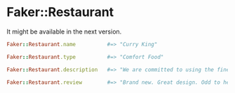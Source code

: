 # Faker::Restaurant

It might be available in the next version.

```ruby
Faker::Restaurant.name          #=> "Curry King"

Faker::Restaurant.type          #=> "Comfort Food"

Faker::Restaurant.description   #=> "We are committed to using the finest ingredients in our recipes. No food leaves our kitchen that we ourselves would not eat."

Faker::Restaurant.review        #=> "Brand new. Great design. Odd to hear pop music in a Mexican establishment. Music is a bit loud. It should be background."
```
